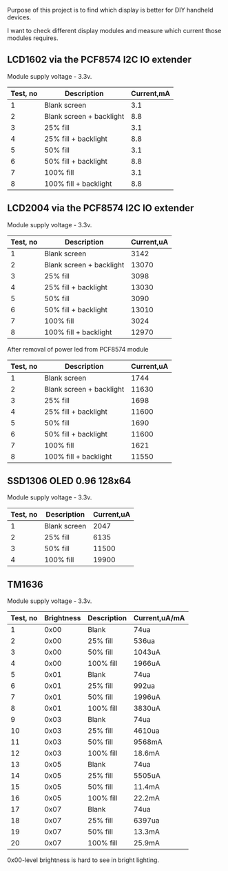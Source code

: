 Purpose of this project is to find which display is better for DIY  handheld devices.

I want to check different display modules and measure which current those modules requires.


## LCD1602 via the PCF8574 I2C IO extender

Module supply voltage - 3.3v.

|Test, no|Description|Current,mA|
|--|--|--|
|1|Blank screen|3.1|
|2|Blank screen + backlight|8.8|
|3|25% fill|3.1|
|4|25% fill + backlight|8.8|
|5|50% fill|3.1|
|6|50% fill + backlight|8.8|
|7|100% fill|3.1|
|8|100% fill + backlight|8.8|

## LCD2004 via the PCF8574 I2C IO extender

Module supply voltage - 3.3v.

|Test, no|Description|Current,uA|
|--|--|--|
|1|Blank screen|3142|
|2|Blank screen + backlight|13070|
|3|25% fill|3098|
|4|25% fill + backlight|13030|
|5|50% fill|3090|
|6|50% fill + backlight|13010|
|7|100% fill|3024|
|8|100% fill + backlight|12970|

After removal of power led from PCF8574 module

|Test, no|Description|Current,uA|
|--|--|--|
|1|Blank screen|1744|
|2|Blank screen + backlight|11630|
|3|25% fill|1698|
|4|25% fill + backlight|11600|
|5|50% fill|1690|
|6|50% fill + backlight|11600|
|7|100% fill|1621|
|8|100% fill + backlight|11550|

## SSD1306 OLED 0.96 128x64

Module supply voltage - 3.3v.

|Test, no|Description|Current,uA|
|--|--|--|
|1|Blank screen|2047|
|2|25% fill|6135|
|3|50% fill|11500|
|4|100% fill|19900|

## TM1636

Module supply voltage - 3.3v.

|Test, no|Brightness|Description|Current,uA/mA|
|--|--|--|--|
|1|0x00|Blank|74ua|
|2|0x00|25% fill|536ua|
|3|0x00|50% fill|1043uA|
|4|0x00|100% fill|1966uA|
|5|0x01|Blank|74ua|
|6|0x01|25% fill|992ua|
|7|0x01|50% fill|1996uA|
|8|0x01|100% fill|3830uA|
|9|0x03|Blank|74ua|
|10|0x03|25% fill|4610ua|
|11|0x03|50% fill|9568mA|
|12|0x03|100% fill|18.6mA|
|13|0x05|Blank|74ua|
|14|0x05|25% fill|5505uA|
|15|0x05|50% fill|11.4mA|
|16|0x05|100% fill|22.2mA|
|17|0x07|Blank|74ua|
|18|0x07|25% fill|6397ua|
|19|0x07|50% fill|13.3mA|
|20|0x07|100% fill|25.9mA|

0x00-level brightness is hard to see in bright lighting.
